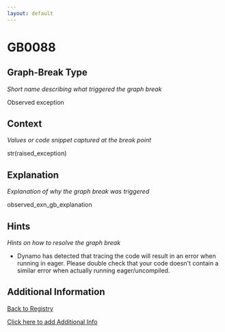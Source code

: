 ```yaml
---
layout: default
---
```

# GB0088

## Graph-Break Type
*Short name describing what triggered the graph break*

Observed exception

## Context
*Values or code snippet captured at the break point*

str(raised_exception)

## Explanation
*Explanation of why the graph break was triggered*

observed_exn_gb_explanation

## Hints
*Hints on how to resolve the graph break*

- Dynamo has detected that tracing the code will result in an error when running in eager. Please double check that your code doesn't contain a similar error when actually running eager/uncompiled.


## Additional Information

<!-- ADDITIONAL INFORMATION START - Add custom information below this line -->

<!-- ADDITIONAL INFORMATION END -->

[Back to Registry](../index.html)

[Click here to add Additional Info](https://github.com/pytorch-labs/compile-graph-break-site/edit/main/docs/gb/gb0088.md)
